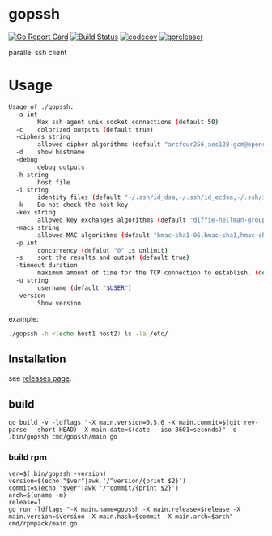 # gopssh
[![Go Report Card](https://goreportcard.com/badge/github.com/masahide/gopssh)](https://goreportcard.com/report/github.com/masahide/gopssh)
[![Build Status](https://travis-ci.org/masahide/gopssh.svg?branch=master)](https://travis-ci.org/masahide/gopssh)
[![codecov](https://codecov.io/gh/masahide/gopssh/branch/master/graph/badge.svg)](https://codecov.io/gh/masahide/gopssh)
[![goreleaser](https://img.shields.io/badge/powered%20by-goreleaser-green.svg?style=flat-square)](https://github.com/goreleaser)

parallel ssh client


# Usage

```bash
Usage of ./gopssh:
  -a int
    	Max ssh agent unix socket connections (default 50)
  -c	colorized outputs (default true)
  -ciphers string
    	allowed cipher algorithms (default "arcfour256,aes128-gcm@openssh.com,chacha20-poly1305@openssh.com,aes128-ctr,aes192-ctr,aes256-ctr")
  -d	show hostname
  -debug
    	debug outputs
  -h string
    	host file
  -i string
    	identity files (default "~/.ssh/id_dsa,~/.ssh/id_ecdsa,~/.ssh/id_ed25519,~/.ssh/id_rsa")
  -k	Do not check the host key
  -kex string
    	allowed key exchanges algorithms (default "diffie-hellman-group1-sha1,diffie-hellman-group14-sha1,ecdh-sha2-nistp256,ecdh-sha2-nistp384,ecdh-sha2-nistp521,curve25519-sha256@libssh.org")
  -macs string
    	allowed MAC algorithms (default "hmac-sha1-96,hmac-sha1,hmac-sha2-256,hmac-sha2-256-etm@openssh.com")
  -p int
    	concurrency (defalut "0" is unlimit)
  -s	sort the results and output (default true)
  -timeout duration
    	maximum amount of time for the TCP connection to establish. (default 15s)
  -u string
    	username (default "$USER")
  -version
    	Show version
```

example:
```bash
./gopssh -h <(echo host1 host2) ls -la /etc/
```

## Installation

see [releases page](https://github.com/masahide/gopssh/releases).



## build

```
go build -v -ldflags "-X main.version=0.5.6 -X main.commit=$(git rev-parse --short HEAD) -X main.date=$(date --iso-8601=seconds)" -o .bin/gopssh cmd/gopssh/main.go
```

### build rpm

```
ver=$(.bin/gopssh -version)
version=$(echo "$ver"|awk '/^version/{print $2}')
commit=$(echo "$ver"|awk '/^commit/{print $2}')
arch=$(uname -m)
release=1
go run -ldflags "-X main.name=gopssh -X main.release=$release -X main.version=$version -X main.hash=$commit -X main.arch=$arch" cmd/rpmpack/main.go
```
